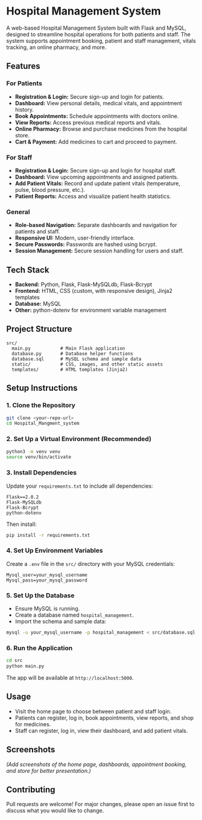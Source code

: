 # Hospital Management System

A web-based Hospital Management System built with Flask and MySQL, designed to streamline hospital operations for both patients and staff. The system supports appointment booking, patient and staff management, vitals tracking, an online pharmacy, and more.

## Features

### For Patients
- **Registration & Login:** Secure sign-up and login for patients.
- **Dashboard:** View personal details, medical vitals, and appointment history.
- **Book Appointments:** Schedule appointments with doctors online.
- **View Reports:** Access previous medical reports and vitals.
- **Online Pharmacy:** Browse and purchase medicines from the hospital store.
- **Cart & Payment:** Add medicines to cart and proceed to payment.

### For Staff
- **Registration & Login:** Secure sign-up and login for hospital staff.
- **Dashboard:** View upcoming appointments and assigned patients.
- **Add Patient Vitals:** Record and update patient vitals (temperature, pulse, blood pressure, etc.).
- **Patient Reports:** Access and visualize patient health statistics.

### General
- **Role-based Navigation:** Separate dashboards and navigation for patients and staff.
- **Responsive UI:** Modern, user-friendly interface.
- **Secure Passwords:** Passwords are hashed using bcrypt.
- **Session Management:** Secure session handling for users and staff.

## Tech Stack

- **Backend:** Python, Flask, Flask-MySQLdb, Flask-Bcrypt
- **Frontend:** HTML, CSS (custom, with responsive design), Jinja2 templates
- **Database:** MySQL
- **Other:** python-dotenv for environment variable management

## Project Structure

```
src/
  main.py           # Main Flask application
  database.py       # Database helper functions
  database.sql      # MySQL schema and sample data
  static/           # CSS, images, and other static assets
  templates/        # HTML templates (Jinja2)
```

## Setup Instructions

### 1. Clone the Repository

```bash
git clone <your-repo-url>
cd Hospital_Mangment_system
```

### 2. Set Up a Virtual Environment (Recommended)

```bash
python3 -m venv venv
source venv/bin/activate
```

### 3. Install Dependencies

Update your `requirements.txt` to include all dependencies:

```
Flask==2.0.2
Flask-MySQLdb
Flask-Bcrypt
python-dotenv
```

Then install:

```bash
pip install -r requirements.txt
```

### 4. Set Up Environment Variables

Create a `.env` file in the `src/` directory with your MySQL credentials:

```
Mysql_user=your_mysql_username
Mysql_pass=your_mysql_password
```

### 5. Set Up the Database

- Ensure MySQL is running.
- Create a database named `hospital_management`.
- Import the schema and sample data:

```bash
mysql -u your_mysql_username -p hospital_management < src/database.sql
```

### 6. Run the Application

```bash
cd src
python main.py
```

The app will be available at `http://localhost:5000`.

## Usage

- Visit the home page to choose between patient and staff login.
- Patients can register, log in, book appointments, view reports, and shop for medicines.
- Staff can register, log in, view their dashboard, and add patient vitals.

## Screenshots

*(Add screenshots of the home page, dashboards, appointment booking, and store for better presentation.)*

## Contributing

Pull requests are welcome! For major changes, please open an issue first to discuss what you would like to change.

